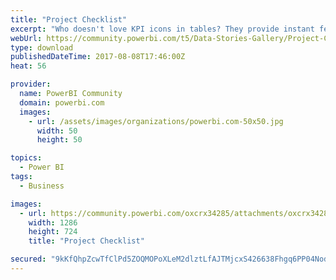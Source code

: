 ```yaml
---
title: "Project Checklist"
excerpt: "Who doesn't love KPI icons in tables? They provide instant feedback on performance metrics, alerting us to a job well done or for the need of further"
webUrl: https://community.powerbi.com/t5/Data-Stories-Gallery/Project-Checklist/m-p/227899
type: download
publishedDateTime: 2017-08-08T17:46:00Z
heat: 56

provider:
  name: PowerBI Community
  domain: powerbi.com
  images:
    - url: /assets/images/organizations/powerbi.com-50x50.jpg
      width: 50
      height: 50

topics:
  - Power BI
tags:
  - Business

images:
  - url: https://community.powerbi.com/oxcrx34285/attachments/oxcrx34285/DataStoriesGallery/1000/1/ProjectChecklist.png
    width: 1286
    height: 724
    title: "Project Checklist"

secured: "9kKfQhpZcwTfClPd5ZOQMOPoXLeM2dlztLfAJTMjcxS426638Fhgq6PP04NodV9r4e+jrLFjP87E9qZdvjAc9VZi5c7m5VwGpTKpdjBetYOgiRJqe5/JAm0M96k2TrTs2Y7PscOhkTE+aKN7ayV0S8D/GtRr+gQ6lGzy0jCh0HOIIqpYvSV67DervvGrj75K4Tk2DC+x+wiIWa1oeY0SBnDF/306vYjBSf6FJfrIENsbRtroYSGrQwBXxbYLQhQ9qSJ1rc7JaKrLhJQGB66lz41kwbVSg4C3LuJbrCmDmXJF6gRjOoxWur+IyKUPRlQvHMIy8xaL3/aL96molOB+tMuWUMZRkaQJgHg/VBnCEOOLioMloSweKWwuICbcDz2d;Ao1LY3XBJ5fWOYhqwbLwXg=="
---
```


